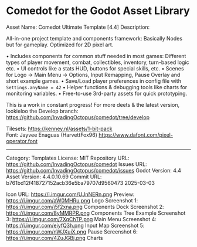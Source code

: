 # Comedot for the Godot Asset Library

Asset Name: Comedot Ultimate Template [4.4]
Description:

All-in-one project template and components framework: Basically Nodes but for gameplay. Optimized for 2D pixel art.

• Includes components for common stuff needed in most games: Different types of player movement, combat, collectibles, inventory, turn-based logic etc.
• UI controls like a stats HUD, buttons for special skills, etc.
• Scenes for Logo → Main Menu → Options, Input Remapping, Pause Overlay and short example games.
• Save/Load player preferences in config file with `Settings.anyName = 42`
• Helper functions & debugging tools like charts for monitoring variables.
• Free-to-use 3rd-party assets for quick prototyping.

This is a work in constant progress! For more deets & the latest version, lookieloo the Develop branch: https://github.com/InvadingOctopus/comedot/tree/develop

Tilesets: https://kenney.nl/assets/1-bit-pack  
Font: Jayvee Enaguas (HarvettFox96) https://www.dafont.com/pixel-operator.font

----

Category:		Templates
License:		MIT
Repository URL:	https://github.com/InvadingOctopus/comedot
Issues URL:		https://github.com/InvadingOctopus/comedot/issues
Godot Version:	4.4
Asset Version:	4.4.0.10.69
Commit URL:		b761bd12f418727152acb36e5ba79707d9560473 2025-03-03

Icon URL:		https://i.imgur.com/UJnNERn.png
Preview:  		https://i.imgur.com/aW0MHRu.png Logo
Screenshot 1:	https://i.imgur.com/j5f2xna.png Components Dock
Screenshot 2:	https://i.imgur.com/8yMMRPR.png Components Tree Example
Screenshot 3:	https://i.imgur.com/7XqChTP.png Main Menu
Screenshot 4:	https://i.imgur.com/eiyfQ3h.png Input Map
Screenshot 5:	https://i.imgur.com/nWJXuiX.png Pause
Screenshot 6:	https://i.imgur.com/4ZuJGBj.png Charts
